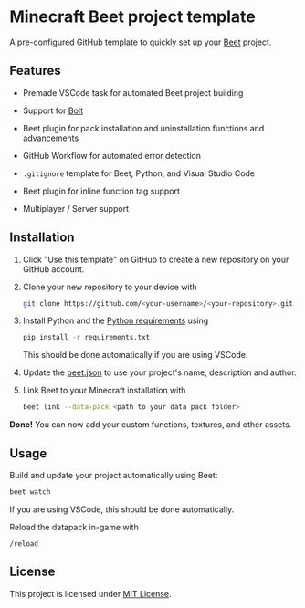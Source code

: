 # Minecraft Beet project template

A pre-configured GitHub template to quickly set up your [Beet](https://www.github.com/mcbeet/beet) project.

## Features

- Premade VSCode task for automated Beet project building

- Support for [Bolt](https://github.com/mcbeet/bolt)

- Beet plugin for pack installation and uninstallation functions and advancements

- GitHub Workflow for automated error detection

- `.gitignore` template for Beet, Python, and Visual Studio Code

- Beet plugin for inline function tag support

- Multiplayer / Server support

## Installation

1. Click "Use this template" on GitHub to create a new repository on your GitHub account.

2. Clone your new repository to your device with

   ```sh
   git clone https://github.com/<your-username>/<your-repository>.git
   ```

3. Install Python and the [Python requirements](requirements.txt) using

   ```sh
   pip install -r requirements.txt
   ```

   This should be done automatically if you are using VSCode.

4. Update the [beet.json](beet.json) to use your project's name, description and author.

5. Link Beet to your Minecraft installation with

   ```sh
   beet link --data-pack <path to your data pack folder>
   ```

**Done!** You can now add your custom functions, textures, and other assets.

## Usage

Build and update your project automatically using Beet:

```sh
beet watch
```

If you are using VSCode, this should be done automatically.

Reload the datapack in-game with

```mcfunction
/reload
```

## License

This project is licensed under [MIT License](LICENSE).
